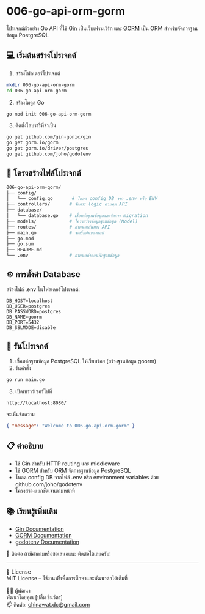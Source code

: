# 006-go-api-orm-gorm

โปรเจกต์ตัวอย่าง Go API ที่ใช้ [Gin](https://github.com/gin-gonic/gin) เป็นเว็บเฟรมเวิร์ก และ [GORM](https://gorm.io/) เป็น ORM สำหรับจัดการฐานข้อมูล PostgreSQL

## 💻 เริ่มต้นสร้างโปรเจกต์

1. สร้างโฟลเดอร์โปรเจกต์

```bash
mkdir 006-go-api-orm-gorm
cd 006-go-api-orm-gorm
```

2. สร้างโมดูล Go

```bash
go mod init 006-go-api-orm-gorm
```

3. ติดตั้งไลบรารีที่จำเป็น

```bash
go get github.com/gin-gonic/gin
go get gorm.io/gorm
go get gorm.io/driver/postgres
go get github.com/joho/godotenv
```

## 📂 โครงสร้างไฟล์โปรเจกต์

```bash
006-go-api-orm-gorm/
├── config/
│   └── config.go       # โหลด config DB จาก .env หรือ ENV
├── controllers/       # จัดการ logic ควบคุม API
├── database/
│   └── database.go    # เชื่อมต่อฐานข้อมูลและจัดการ migration
├── models/            # โครงสร้างข้อมูลฐานข้อมูล (Model)
├── routes/            # กำหนดเส้นทาง API
├── main.go            # จุดเริ่มต้นของแอป
├── go.mod
├── go.sum
├── README.md
└── .env               # กำหนดค่าคอนฟิกฐานข้อมูล
```

## ⚙️ การตั้งค่า Database

สร้างไฟล์ .env ในโฟลเดอร์โปรเจกต์:

```env
DB_HOST=localhost
DB_USER=postgres
DB_PASSWORD=postgres
DB_NAME=goorm
DB_PORT=5432
DB_SSLMODE=disable
```

## 🚀 รันโปรเจกต์

1. เชื่อมต่อฐานข้อมูล PostgreSQL ให้เรียบร้อย (สร้างฐานข้อมูล goorm)
2. รันคำสั่ง

```bash
go run main.go
```

3. เปิดเบราว์เซอร์ไปที่

```bash
http://localhost:8080/
```

จะเห็นข้อความ

```json
{ "message": "Welcome to 006-go-api-orm-gorm" }
```

## 📋 คำอธิบาย

- ใช้ Gin สำหรับ HTTP routing และ middleware
- ใช้ GORM สำหรับ ORM จัดการฐานข้อมูล PostgreSQL
- โหลด config DB จากไฟล์ .env หรือ environment variables ด้วย github.com/joho/godotenv
- โครงสร้างแยกชัดเจนตามหน้าที่

## 📚 เรียนรู้เพิ่มเติม

- [Gin Documentation](https://gin-gonic.com/docs/)
- [GORM Documentation](https://gorm.io/docs/)
- [godotenv Documentation](https://github.com/joho/godotenv)

📧 ติดต่อ
ถ้ามีคำถามหรือข้อเสนอแนะ ติดต่อได้เลยครับ!

---

📄 License  
MIT License – ใช้งานฟรีเพื่อการศึกษาและพัฒนาต่อได้เต็มที่

🙋‍♂️ ผู้พัฒนา  
พัฒนาโดยคุณ [ปลื้ม ชินวัตร]  
📫 ติดต่อ: chinawat.dc@gmail.com
